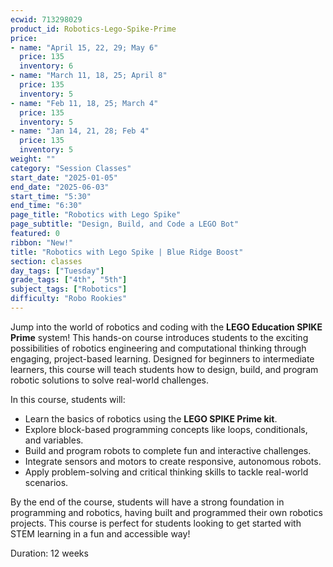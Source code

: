 ```yaml
---
ecwid: 713298029
product_id: Robotics-Lego-Spike-Prime
price:
- name: "April 15, 22, 29; May 6"
  price: 135
  inventory: 6
- name: "March 11, 18, 25; April 8"
  price: 135
  inventory: 5
- name: "Feb 11, 18, 25; March 4"
  price: 135
  inventory: 5
- name: "Jan 14, 21, 28; Feb 4"
  price: 135
  inventory: 5
weight: ""
category: "Session Classes"
start_date: "2025-01-05"
end_date: "2025-06-03"
start_time: "5:30"
end_time: "6:30"
page_title: "Robotics with Lego Spike"
page_subtitle: "Design, Build, and Code a LEGO Bot"
featured: 0
ribbon: "New!"
title: "Robotics with Lego Spike | Blue Ridge Boost"
section: classes
day_tags: ["Tuesday"]
grade_tags: ["4th", "5th"]
subject_tags: ["Robotics"]
difficulty: "Robo Rookies"
---
```

<p>Jump into the world of robotics and coding with the <strong>LEGO Education SPIKE Prime</strong> system! This hands-on course introduces students to the exciting possibilities of robotics engineering and computational thinking through engaging, project-based learning. Designed for beginners to intermediate learners, this course will teach students how to design, build, and program robotic solutions to solve real-world challenges.</p><p>In this course, students will:</p><ul> <li>Learn the basics of robotics using the <strong>LEGO SPIKE Prime kit</strong>.</li> <li>Explore block-based programming concepts like loops, conditionals, and variables.</li> <li>Build and program robots to complete fun and interactive challenges.</li> <li>Integrate sensors and motors to create responsive, autonomous robots.</li> <li>Apply problem-solving and critical thinking skills to tackle real-world scenarios.</li> </ul><p>By the end of the course, students will have a strong foundation in programming and robotics, having built and programmed their own robotics projects. This course is perfect for students looking to get started with STEM learning in a fun and accessible way!</p><p>Duration: 12 weeks</p>
